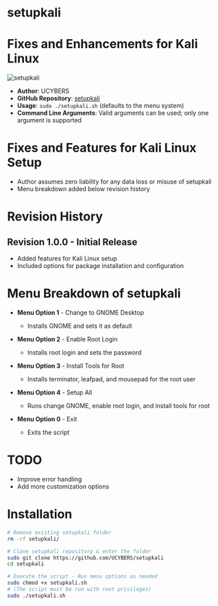 # setupkali


# Fixes and Enhancements for Kali Linux
![setupkali](https://github.com/user-attachments/assets/1e438a29-1217-46c9-8278-bcc7e8d55a4a)


- **Author**: UCYBERS
- **GitHub Repository**: [setupkali](https://github.com/UCYBERS/setupkali)
- **Usage**: `sudo ./setupkali.sh` (defaults to the menu system)
- **Command Line Arguments**: Valid arguments can be used; only one argument is supported


# Fixes and Features for Kali Linux Setup
- Author assumes zero liability for any data loss or misuse of setupkali
- Menu breakdown added below revision history

# Revision History

## Revision 1.0.0 - Initial Release
- Added features for Kali Linux setup
- Included options for package installation and configuration

# Menu Breakdown of setupkali

- **Menu Option 1** - Change to GNOME Desktop
  - Installs GNOME and sets it as default

- **Menu Option 2** - Enable Root Login
  - Installs root login and sets the password

- **Menu Option 3** - Install Tools for Root
  - Installs terminator, leafpad, and mousepad for the root user

- **Menu Option 4** - Setup All
  - Runs change GNOME, enable root login, and install tools for root

- **Menu Option 0** - Exit
  - Exits the script

# TODO
- Improve error handling
- Add more customization options

# Installation
```bash
# Remove existing setupkali folder
rm -rf setupkali/

# Clone setupkali repository & enter the folder
sudo git clone https://github.com/UCYBERS/setupkali
cd setupkali

# Execute the script - Run menu options as needed
sudo chmod +x setupkali.sh
# (The script must be run with root privileges)
sudo ./setupkali.sh

